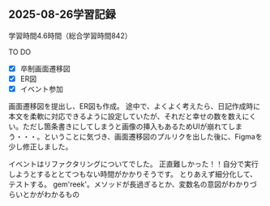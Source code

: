 ## 2025-08-26学習記録
学習時間4.6時間（総合学習時間842）

TO DO
- [x] 卒制画面遷移図
- [x] ER図
- [x] イベント参加

画面遷移図を提出し、ER図も作成。
途中で、よくよく考えたら、日記作成時に本文を柔軟に対応できるように設定していたが、それだと幸せの数を数えにくい。ただし箇条書きにしてしまうと画像の挿入もあるためUIが崩れてしまう・・・。ということに気づき、画面遷移図のプルリクを出した後に、Figmaを少し修正しました。

イベントはリファクタリングについてでした。
正直難しかった！！自分で実行しようとするととてつもない時間がかかりそうです。
とりあえず細分化して、テストする。
gem'reek'。メソッドが長過ぎるとか、変数名の意図がわかりづらいとかがわかるもの